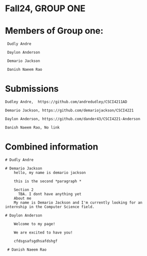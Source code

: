 # Fall24, GROUP ONE

  # Members of Group one:
     Dudly Andre
         
     Daylon Anderson

     Demario Jackson
     
     Danish Naeem Rao

  # Submissions
    Dudley Andre,  https://github.com/andredudley/CSCI4211AD
  
    Demario Jackson, https://github.com/demariojackson/CSCI4221
  
    Daylon Anderson, https://github.com/dander43/CSCI4221-Anderson
  
    Danish Naeem Rao, No link

  # Combined information

    # Dudly Andre

    # Demario Jackson
        hello, my name is demario jackson

        this is the second *paragraph *

        Section 2
          TBA. I dont have anything yet
        About me
        My name is Demario Jackson and I'm currently looking for an internship in the Computer Science field.
        
    # Daylon Anderson
     
        Welcome to my page!

        We are excited to have you!

        cfdsgsafsgdhsafdshgf
     
     # Danish Naeem Rao
